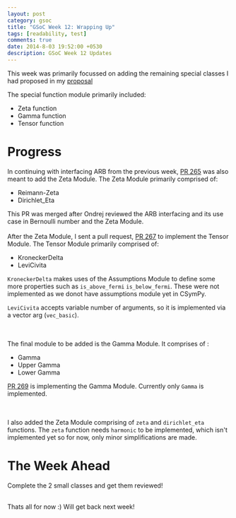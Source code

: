 ```yaml
---
layout: post
category: gsoc
title: "GSoC Week 12: Wrapping Up"
tags: [readability, test]
comments: true
date: 2014-8-03 19:52:00 +0530
description: GSoC Week 12 Updates
---
```


This week was primarily focussed on adding the remaining special classes I had proposed in my [proposal](https://github.com/sympy/sympy/wiki/GSoC-2014-Application-Sushant-Hiray:-Extending-Elementary-Functions-CSymPy)

The special function module primarily included:

* Zeta function
* Gamma function
* Tensor function

Progress
========
In continuing with interfacing ARB from the previous week, [PR 265](https://github.com/sympy/csympy/pull/265) was also meant to add the Zeta Module. The Zeta Module primarily comprised of:

* Reimann-Zeta
* Dirichlet_Eta

This PR was merged after Ondrej reviewed the ARB interfacing and its use case in Bernoulli number and the Zeta Module.
<br/><br/> 
After the Zeta Module, I sent a pull request, [PR 267](https://github.com/sympy/csympy/pull/267) to implement the Tensor Module. The Tensor Module primarily comprised of:

* KroneckerDelta
* LeviCivita

`KroneckerDelta` makes uses of the Assumptions Module to define some more properties such as `is_above_fermi` `is_below_fermi`. These were not implemented as we donot have assumptions module yet in CSymPy.

`LeviCivita` accepts variable number of arguments, so it is implemented via a vector arg (`vec_basic`).

<br/><br/>
The final module to be added is the Gamma Module.
It comprises of :

* Gamma
* Upper Gamma
* Lower Gamma

[PR 269](https://github.com/sympy/csympy/pull/269) is implementing the Gamma Module. Currently only `Gamma` is implemented.

<br/><br/>
I also added the Zeta Module comprising of `zeta` and `dirichlet_eta` functions.
The `zeta` function needs `harmonic` to be implemented, which isn't implemented yet so for now, only minor simplifications are made.



The Week Ahead
==============
Complete the 2 small classes and get them reviewed!

<br/>
Thats all for now :) Will get back next week!
